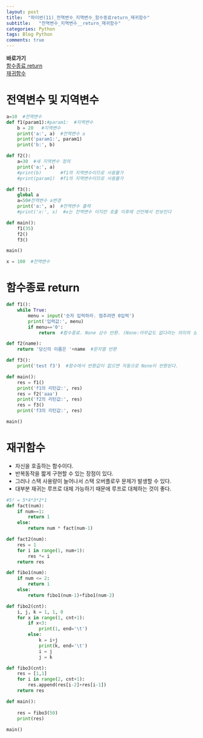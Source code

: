 ```yaml
---  
layout: post  
title:  "파이썬(11)_전역변수_지역변수_함수종료return_재귀함수"  
subtitle:   "전역변수_지역변수__return_재귀함수"  
categories: Python  
tags: Blog Python     
comments: true  
---  
```

**바로가기**       
[함수종료 return](#함수종료-return)      
[재귀함수](#재귀함수)      

# 전역변수 및 지역변수

~~~python
a=10  #전역변수
def f1(param1):#param1:  #지역변수
    b = 20   #지역변수
    print('a:', a)  #전역변수 a
    print('param1:', param1)
    print('b:', b)

def f2():
    a=30  #새 지역변수 정의
    print('a:', a)
    #print(b)       #f1의 지역변수이므로 사용불가
    #print(param1)  #f1의 지역변수이므로 사용불가

def f3():
    global a
    a=50#전역변수 a변경
    print('a:', a)  #전역변수 출력
    #print('x:', x)  #x는 전역변수 이지만 호출 이후에 선언해서 안보인다

def main():
    f1(35)
    f2()
    f3()

main()

x = 100  #전역변수
~~~

# 함수종료 return

~~~python
def f1():
    while True:
        menu = input('숫자 입력하라. 멈추려면 0입력')
        print('입력값:', menu)
        if menu=='0':
            return  #함수종료. None 상수 반환. (None:아무값도 없다라는 의미의 상수)

def f2(name):
    return '당신의 이름은 '+name  #문자열 반환

def f3():
    print('test f3')  #함수에서 반환값이 없으면 자동으로 None이 반환된다.

def main():
    res = f1()
    print('f1의 리턴값:', res)
    res = f2('aaa')
    print('f2의 리턴값:', res)
    res = f3()
    print('f3의 리턴값:', res)

main()
~~~

# 재귀함수

- 자신을 호출하는 함수이다.     
- 반복동작을 짧게 구현할 수 있는 장점이 있다.     
- 그러나 스택 사용량이 늘어나서 스택 오버플로우 문제가 발생할 수 있다.     
- 대부분 재귀는 루프로 대체 가능하기 때문에 루프로 대체하는 것이 좋다.     

~~~python
#5! = 5*4*3*2*1
def fact(num):
    if num==1:
        return 1
    else:
        return num * fact(num-1)

def fact2(num):
    res = 1
    for i in range(1, num+1):
        res *= i
    return res

def fibo1(num):
    if num <= 2:
        return 1
    else:
        return fibo1(num-1)+fibo1(num-2)

def fibo2(cnt):
    i, j, k = 1, 1, 0
    for x in range(1, cnt+1):
        if x<3:
            print(1, end='\t')
        else:
            k = i+j
            print(k, end='\t')
            i = j
            j = k

def fibo3(cnt):
    res = [1,1]
    for i in range(2, cnt+1):
        res.append(res[i-2]+res[i-1])
    return res

def main():
    
    res = fibo3(50)
    print(res)
    
main()
~~~
